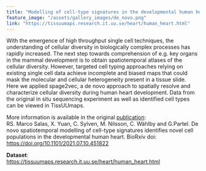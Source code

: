 ```yaml
---
title: "Modelling of cell-type signatures in the developmental human heart"
feature_image: "/assets/gallery_images/de_novo.png"
link: "https://tissuumaps.research.it.uu.se/heart/human_heart.html"
---
```


With the emergence of high throughput single cell techniques, the understanding of cellular diversity in biologically complex processes has rapidly increased. The next step towards comprehension of e.g. key organs in the mammal development is to obtain spatiotemporal atlases of the cellular diversity. However, targeted cell typing approaches relying on existing single cell data achieve incomplete and biased maps that could mask the molecular and cellular heterogeneity present in a tissue slide. Here we applied spage2vec, a de novo approach to spatially resolve and characterize cellular diversity during human heart development. Data from the original in situ sequencing experiment as well as identified cell types can be viewed in TissUUmaps. 

More information is available in the original <a href="https://doi.org/10.1101/2021.07.10.451822"> publication</a>: \
RS. Marco Salas, X. Yuan,  C. Sylven,  M. Nilsson,  C. Wählby and  G.Partel. De novo spatiotemporal modelling of cell-type signatures identifies novel cell populations in the developmental human heart. BioRxiv doi: <a href="https://doi.org/10.1101/2021.07.10.451822"> https://doi.org/10.1101/2021.07.10.451822</a>

**Dataset**: \
<a href="https://tissuumaps.research.it.uu.se/heart/human_heart.html"> https://tissuumaps.research.it.uu.se/heart/human_heart.html</a>
